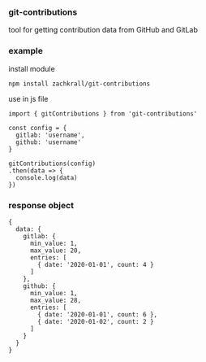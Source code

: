 ### git-contributions

tool for getting contribution data from GitHub and GitLab

### example
install module
```
npm install zachkrall/git-contributions
```
use in js file
```
import { gitContributions } from 'git-contributions'

const config = {
  gitlab: 'username',
  github: 'username'
}

gitContributions(config)
.then(data => {
  console.log(data)
})
```

### response object

```
{
  data: {
    gitlab: {
      min_value: 1,
      max_value: 20,
      entries: [
        { date: '2020-01-01', count: 4 }
      ]
    },
    github: {
      min_value: 1,
      max_value: 28,
      entries: [
        { date: '2020-01-01', count: 6 },
        { date: '2020-01-02', count: 2 }
      ]
    }
  }
}
```
